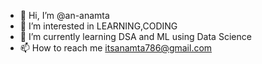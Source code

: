 - 👋 Hi, I’m @an-anamta
- 👀 I’m interested in LEARNING,CODING
- 🌱 I’m currently learning DSA and ML using Data Science
- 📫 How to reach me itsanamta786@gmail.com
<!---
an-anamta/an-anamta is a ✨ special ✨ repository because its `README.md` (this file) appears on your GitHub profile.
You can click the Preview link to take a look at your changes.
--->
